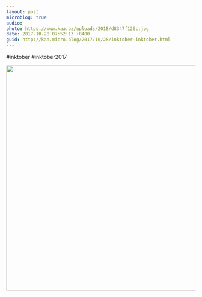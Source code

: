 ```yaml
---
layout: post
microblog: true
audio: 
photo: https://www.kaa.bz/uploads/2018/d8347f126c.jpg
date: 2017-10-28 07:52:13 +0400
guid: http://kaa.micro.blog/2017/10/28/inktober-inktober.html
---
```

#inktober #inktober2017

<img src="https://www.kaa.bz/uploads/2018/d8347f126c.jpg" width="600" height="600" />
